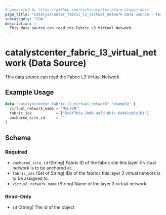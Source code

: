 ```yaml
---
# generated by https://github.com/hashicorp/terraform-plugin-docs
page_title: "catalystcenter_fabric_l3_virtual_network Data Source - terraform-provider-catalystcenter"
subcategory: "SDA"
description: |-
  This data source can read the Fabric L3 Virtual Network.
---
```


# catalystcenter_fabric_l3_virtual_network (Data Source)

This data source can read the Fabric L3 Virtual Network.

## Example Usage

```terraform
data "catalystcenter_fabric_l3_virtual_network" "example" {
  virtual_network_name = "MyL3VN"
  fabric_ids           = ["5e6f7b3a-2b0b-4a7d-8b1c-0d4b1cd5e1b1"]
  anchored_site_id     = ""
}
```

<!-- schema generated by tfplugindocs -->
## Schema

### Required

- `anchored_site_id` (String) Fabric ID of the fabric site this layer 3 virtual network is to be anchored at.
- `fabric_ids` (Set of String) IDs of the fabrics this layer 3 virtual network is to be assigned to.
- `virtual_network_name` (String) Name of the layer 3 virtual network.

### Read-Only

- `id` (String) The id of the object
